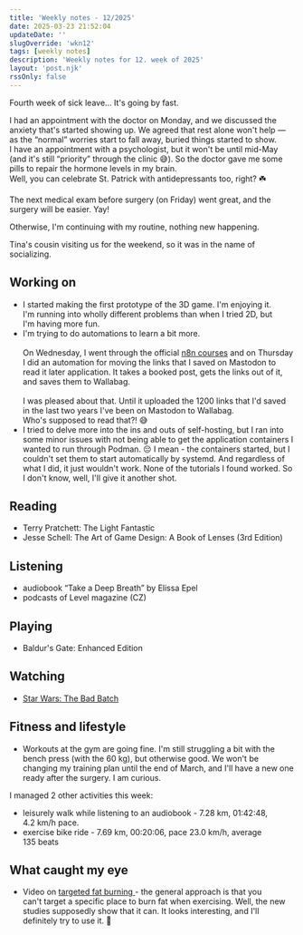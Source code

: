 ```yaml
---
title: 'Weekly notes - 12/2025'
date: 2025-03-23 21:52:04
updateDate: ''
slugOverride: 'wkn12'
tags: [weekly notes]
description: 'Weekly notes for 12. week of 2025'
layout: 'post.njk'
rssOnly: false
---
```

Fourth week of sick leave… It's going by fast.

I had an appointment with the doctor on Monday, and we discussed the anxiety that's started showing up. We agreed that rest alone won't help — as the “normal” worries start to fall away, buried things started to show. I have an appointment with a psychologist, but it won't be until mid-May (and it's still “priority” through the clinic 😅).  So the doctor gave me some pills to repair the hormone levels in my brain.  
Well, you can celebrate St. Patrick with antidepressants too, right? ☘️

The next medical exam before surgery (on Friday) went great, and the surgery will be easier. Yay!

Otherwise, I'm continuing with my routine, nothing new happening.

Tina's cousin visiting us for the weekend, so it was in the name of socializing.

## Working on

- I started making the first prototype of the 3D game. I'm enjoying it. I'm running into wholly different problems than when I tried 2D, but I'm having more fun. 
- I'm trying to do automations to learn a bit more.<br><br>On Wednesday, I went through the official [n8n courses](https://docs.n8n.io/courses/) and on Thursday I did an automation for moving the links that I saved on Mastodon to read it later application. It takes a booked post, gets the links out of it, and saves them to Wallabag.<br><br>I was pleased about that. Until it uploaded the 1200 links that I'd saved in the last two years I've been on Mastodon to Wallabag. Who's supposed to read that?! 😅
- I tried to delve more into the ins and outs of self-hosting, but I ran into some minor issues with not being able to get the application containers I wanted to run through Podman. 😔 I mean - the containers started, but I couldn't set them to start automatically by systemd. And regardless of what I did, it just wouldn't work. None of the tutorials I found worked. So I don't know, well, I'll give it another shot.

## Reading

- Terry Pratchett: The Light Fantastic
- Jesse Schell: The Art of Game Design: A Book of Lenses (3rd Edition)

## Listening

- audiobook “Take a Deep Breath” by Elissa Epel
- podcasts of Level magazine (CZ) 

## Playing

- Baldur's Gate: Enhanced Edition

## Watching

- [Star Wars: The Bad Batch](https://en.wikipedia.org/wiki/Star_Wars:_The_Bad_Batch)

## Fitness and lifestyle

- Workouts at the gym are going fine. I'm still struggling a bit with the bench press (with the 60 kg), but otherwise good. We won't be changing my training plan until the end of March, and I'll have a new one ready after the surgery. I am curious.

I managed 2 other activities this week:
- leisurely walk while listening to an audiobook - 7.28 km, 01:42:48, 4.2 km/h pace.
- exercise bike ride - 7.69 km, 00:20:06, pace 23.0 km/h, average 135 beats 

## What caught my eye

- Video on [targeted fat burning ](https://www.youtube.com/watch?v=0XRKDJdG_rA) - the general approach is that you can't target a specific place to burn fat when exercising. Well, the new studies supposedly show that it can. It looks interesting, and I'll definitely try to use it. 🙂